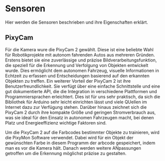 # Sensoren
Hier werden die Sensoren beschrieben und ihre Eigenschaften erklärt.
## PixyCam
Für die Kamera wure die PixyCam 2 gewählt. Diese ist eine beliebte Wahl für Robotikprojekte mit autonom fahrenden Autos aus mehreren Gründen. Erstens bietet sie eine zuverlässige und präzise Bildverarbeitungsfunktion, die speziell für die Erkennung und Verfolgung von Objekten entwickelt wurde. Dies ermöglicht dem autonomen Fahrzeug, visuelle Informationen in Echtzeit zu erfassen und Entscheidungen basierend auf den erkannten Objekten zu treffen.
Ein weiterer Vorteil der PixyCam 2 ist ihre Benutzerfreundlichkeit. Sie verfügt über eine einfache Schnittstelle und eine gut dokumentierte API, die die Integration in verschiedene Plattformen und Programmiersprachen erleichtert. Dies ist für uns sehr praktisch, da sich die Bibliothek für Arduino sehr leicht einrichten lässt und viele QUellen im Internet dazu zur Verfügung stehen. Darüber hinaus zeichnet sich die PixyCam 2 durch ihre kompakte Größe und geringen Stromverbrauch aus, was sie ideal für den Einsatz in autonomen Fahrzeugen macht, bei denen Platz und Energieeffizienz wichtige Faktoren sind.

Um die PixyCam 2 auf die Farbcodes bestimmter Objekte zu trainieren, wird die PixyMon Software verwendet. Dabei wird für ein Objekt der gewünschten Farbe in diesem Programm der arbcode gespeichert, indem man es vor die Kamera hält. Danach werden weitere ANpassungen getroffen um die Erkennung möglichst präzise zu gestalten.
